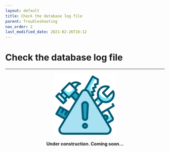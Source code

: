 ```yaml
---
layout: default
title: Check the database log file
parent: Troubleshooting
nav_order: 2
last_modified_date: 2021-02-26T16:12
---
```


# Check the database log file

---

<div style="display: flex; flex-direction: column; align-items: center;">
    <img src="/assets/images/warning.png" style="width: 200px;">
    <p style="font-weight: bold;">Under construction. Coming soon...</p>
</div>